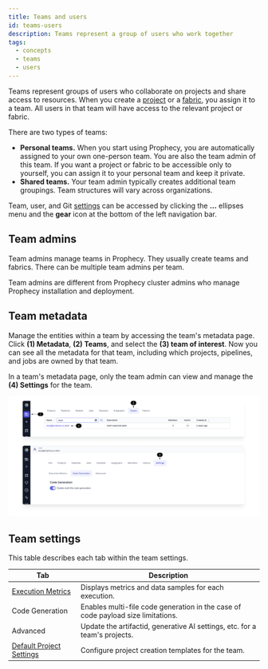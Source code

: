 ```yaml
---
title: Teams and users
id: teams-users
description: Teams represent a group of users who work together
tags:
  - concepts
  - teams
  - users
---
```


Teams represent groups of users who collaborate on projects and share access to resources. When you create a [project](/projects) or a [fabric](docs/getting-started/concepts/fabrics.md), you assign it to a team. All users in that team will have access to the relevant project or fabric.

There are two types of teams:

- **Personal teams.** When you start using Prophecy, you are automatically assigned to your own one-person team. You are also the team admin of this team. If you want a project or fabric to be accessible only to yourself, you can assign it to your personal team and keep it private.
- **Shared teams.** Your team admin typically creates additional team groupings. Team structures will vary across organizations.

Team, user, and Git [settings](./settings) can be accessed by clicking the **...** ellipses menu and the **gear** icon at the bottom of the left navigation bar.

## Team admins

Team admins manage teams in Prophecy. They usually create teams and fabrics. There can be multiple team admins per team.

Team admins are different from Prophecy cluster admins who manage Prophecy installation and deployment.

## Team metadata

Manage the entities within a team by accessing the team's metadata page. Click **(1) Metadata**, **(2) Teams**, and select the **(3) team of interest**. Now you can see all the metadata for that team, including which projects, pipelines, and jobs are owned by that team.

In a team's metadata page, only the team admin can view and manage the **(4) Settings** for the team.

![Team metadata](./img/team_metadata.png)

## Team settings

This table describes each tab within the team settings.

| Tab                                                                                 | Description                                                                      |
| ----------------------------------------------------------------------------------- | -------------------------------------------------------------------------------- |
| [Execution Metrics](/docs/Spark/execution/execution-metrics.md)                     | Displays metrics and data samples for each execution.                            |
| Code Generation                                                                     | Enables multi-file code generation in the case of code payload size limitations. |
| Advanced                                                                            | Update the artifactid, generative AI settings, etc. for a team's projects.       |
| [Default Project Settings](/administration/project-types/project-creation-template) | Configure project creation templates for the team.                               |
